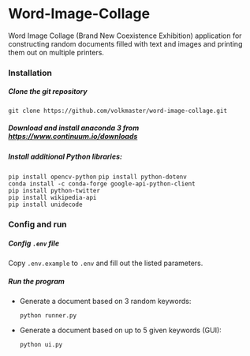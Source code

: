 # Word-Image-Collage
Word Image Collage (Brand New Coexistence Exhibition) application for constructing random documents filled with text and images and printing them out on multiple printers.
### Installation
##### Clone the git repository
`git clone https://github.com/volkmaster/word-image-collage.git`  
##### Download and install anaconda 3 from https://www.continuum.io/downloads
##### Install additional Python libraries:
`pip install opencv-python`
`pip install python-dotenv`  
`conda install -c conda-forge google-api-python-client`  
`pip install python-twitter`  
`pip install wikipedia-api`  
`pip install unidecode`  
### Config and run
##### Config `.env` file
Copy `.env.example` to `.env` and fill out the listed parameters.
##### Run the program

- Generate a document based on 3 random keywords:

    `python runner.py`

- Generate a document based on up to 5 given keywords (GUI):
    
    `python ui.py`
